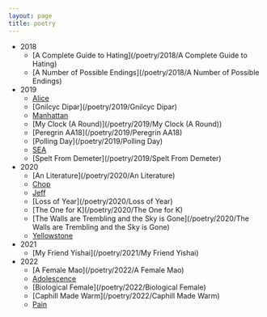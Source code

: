 ```yaml
---
layout: page
title: poetry
---
```


- 2018
  - [A Complete Guide to Hating](/poetry/2018/A Complete Guide to Hating)
  - [A Number of Possible Endings](/poetry/2018/A Number of Possible Endings)
- 2019
  - [Alice](/poetry/2019/Alice)
  - [Gnilcyc Dipar](/poetry/2019/Gnilcyc Dipar)
  - [Manhattan](/poetry/2019/Manhattan)
  - [My Clock (A Round)](/poetry/2019/My Clock (A Round))
  - [Peregrin AA18](/poetry/2019/Peregrin AA18)
  - [Polling Day](/poetry/2019/Polling Day)
  - [SEA](/poetry/2019/SEA)
  - [Spelt From Demeter](/poetry/2019/Spelt From Demeter)
- 2020
  - [An Literature](/poetry/2020/An Literature)
  - [Chop](/poetry/2020/Chop)
  - [Jeff](/poetry/2020/Jeff)
  - [Loss of Year](/poetry/2020/Loss of Year)
  - [The One for K](/poetry/2020/The One for K)
  - [The Walls are Trembling and the Sky is Gone](/poetry/2020/The Walls are Trembling and the Sky is Gone)
  - [Yellowstone](/poetry/2020/Yellowstone)
- 2021
  - [My Friend Yishai](/poetry/2021/My Friend Yishai)
- 2022
  - [A Female Mao](/poetry/2022/A Female Mao)
  - [Adolescence](/poetry/2022/Adolescence)
  - [Biological Female](/poetry/2022/Biological Female)
  - [Caphill Made Warm](/poetry/2022/Caphill Made Warm)
  - [Pain](/poetry/2022/Pain)

